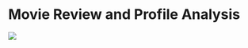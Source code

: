 # Movie Review and Profile Analysis

![](https://github.com/igormcsouza/movie-review/workflows/CI/badge.svg)